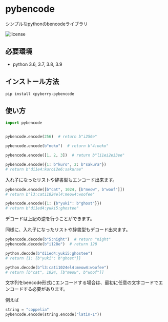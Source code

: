 # pybencode

シンプルなpythonのbencodeライブラリ

![license](https://shields.io/github/license/cpyberry/pybencode)

## 必要環境

* python 3.6, 3.7, 3.8, 3.9

## インストール方法

```shell
pip install cpyberry-pybencode
```

## 使い方

```python
import pybencode


pybencode.encode(256)  # return b"i256e"

pybencode.encode(b"neko")  # return b"4:neko"

pybencode.encode([1, 2, 3])  # return b"li1ei2ei3ee"

pybencode.encode({1: b"kuro", 2: b"sakura"})
# return b"di1e4:kuroi2e6:sakurae"

```

入れ子になったリストや辞書型もエンコード出来ます。

```python
pybencode.encode([b"cat", 1024, [b"meow", b"woof"]])
# return b"l3:cati1024el4:meow4:woofee"

pybencode.encode({1: {b"yuki": b"ghost"}})
# return b"di1ed4:yuki5:ghostee"
```

デコードは上記の逆を行うことができます。

同様に、入れ子になったリストや辞書型もデコード出来ます。

```python
pybencode.decode(b"5:night")  # return "night"
pybencode.decode(b"i128e")  # return 128

python.decode(b"di1ed4:yuki5:ghostee")
# return {1: {b"yuki": b"ghost"}}

python.decode(b"l3:cati1024el4:meow4:woofee")
# return [b"cat", 1024, [b"meow", b"woof"]]
```

文字列をbencode形式にエンコードする場合は、最初に任意の文字コードでエンコードする必要があります。

例えば

```python
string = "coppelia"
pybencode.encode(string.encode("latin-1"))
```
